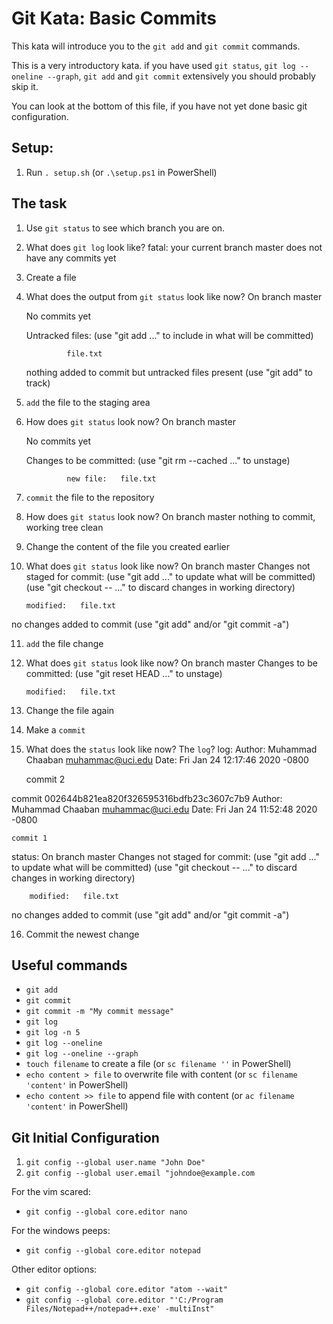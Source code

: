 # Git Kata: Basic Commits
This kata will introduce you to the `git add` and `git commit` commands.

This is a very introductory kata. if you have used `git status`, `git log --oneline --graph`, `git add` and `git commit` extensively you should probably skip it.

You can look at the bottom of this file, if you have not yet done basic git configuration.

## Setup:

1. Run `. setup.sh` (or `.\setup.ps1` in PowerShell)

## The task

1. Use `git status` to see which branch you are on.
2. What does `git log` look like?
	fatal: your current branch master does not have any commits yet

3. Create a file
4. What does the output from `git status` look like now?
	On branch master

	No commits yet

	Untracked files:
  		(use "git add <file>..." to include in what will be committed)

        		file.txt

	nothing added to commit but untracked files present (use "git add" to 	track)
5. `add` the file to the staging area
6. How does `git status` look now?
	On branch master

	No commits yet

	Changes to be committed:
  		(use "git rm --cached <file>..." to unstage)

        		new file:   file.txt


7. `commit` the file to the repository
8. How does `git status` look now?
On branch master
nothing to commit, working tree clean

9. Change the content of the file you created earlier
10. What does `git status` look like now?
	On branch master
Changes not staged for commit:
  (use "git add <file>..." to update what will be committed)
  (use "git checkout -- <file>..." to discard changes in working directory)

        modified:   file.txt

no changes added to commit (use "git add" and/or "git commit -a")

11. `add` the file change
12. What does `git status` look like now?
	On branch master
Changes to be committed:
  (use "git reset HEAD <file>..." to unstage)

        modified:   file.txt

13. Change the file again
14. Make a `commit`
15. What does the `status` look like now? The `log`?
log:
	Author: Muhammad Chaaban <muhammac@uci.edu>
Date:   Fri Jan 24 12:17:46 2020 -0800

    commit 2

commit 002644b821ea820f326595316bdfb23c3607c7b9
Author: Muhammad Chaaban <muhammac@uci.edu>
Date:   Fri Jan 24 11:52:48 2020 -0800

    commit 1

status:
	On branch master
Changes not staged for commit:
  (use "git add <file>..." to update what will be committed)
  (use "git checkout -- <file>..." to discard changes in working directory)

        modified:   file.txt

no changes added to commit (use "git add" and/or "git commit -a")


16. Commit the newest change

## Useful commands
- `git add`
- `git commit`
- `git commit -m "My commit message"`
- `git log`
- `git log -n 5`
- `git log --oneline`
- `git log --oneline --graph`
- `touch filename` to create a file (or `sc filename ''` in PowerShell)
- `echo content > file` to overwrite file with content (or `sc filename 'content'` in PowerShell)
- `echo content >> file` to append file with content (or `ac filename 'content'` in PowerShell)


## Git Initial Configuration
1. `git config --global user.name "John Doe"`
1. `git config --global user.email "johndoe@example.com`

For the vim scared:
- `git config --global core.editor nano`

For the windows peeps:
- `git config --global core.editor notepad`

Other editor options:
- `git config --global core.editor "atom --wait"`
- `git config --global core.editor "'C:/Program Files/Notepad++/notepad++.exe' -multiInst"`
